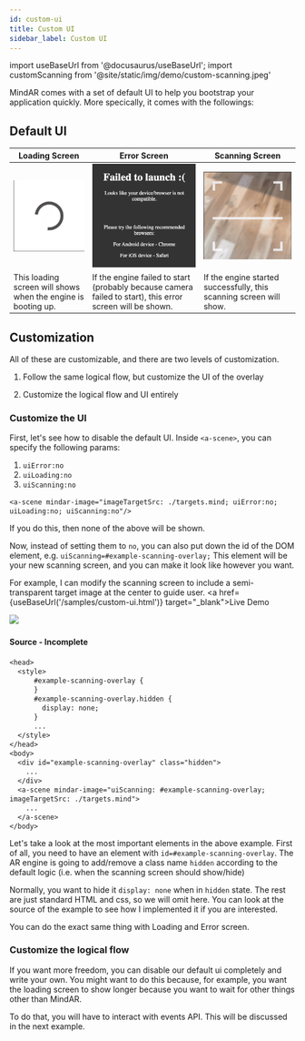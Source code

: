 ```yaml
---
id: custom-ui 
title: Custom UI
sidebar_label: Custom UI
---
```


import useBaseUrl from '@docusaurus/useBaseUrl';
import customScanning from '@site/static/img/demo/custom-scanning.jpeg'

MindAR comes with a set of default UI to help you bootstrap your application quickly. More specically, it comes with the followings:

## Default UI

| Loading Screen | Error Screen | Scanning Screen |
| ----- | ----- | ----- |
| ![img](/img/demo/ui-loading.png)      | ![img](/img/demo/ui-error.png) | ![img](/img/demo/ui-scanning.png) |
|This loading screen will shows when the engine is booting up. | If the engine failed to start (probably because camera failed to start), this error screen will be shown. | If the engine started successfully, this scanning screen will show.

## Customization

All of these are customizable, and there are two levels of customization.

1. Follow the same logical flow, but customize the UI of the overlay

2. Customize the logical flow and UI entirely

### Customize the UI

First, let's see how to disable the default UI. Inside `<a-scene>`, you can specify the following params: 

1. `uiError:no`
2. `uiLoading:no`
3. `uiScanning:no`

```
<a-scene mindar-image="imageTargetSrc: ./targets.mind; uiError:no; uiLoading:no; uiScanning:no"/>
```

If you do this, then none of the above will be shown.

Now, instead of setting them to `no`, you can also put down the id of the DOM element, e.g. `uiScanning=#example-scanning-overlay;` This element will be your new scanning screen, and you can make it look like however you want. 

For example, I can modify the scanning screen to include a semi-transparent target image at the center to guide user. <a href={useBaseUrl('/samples/custom-ui.html')} target="_blank">Live Demo</a>


<img src={customScanning} width="300" />


#### Source - Incomplete
```
<head>
  <style>
      #example-scanning-overlay {
      }
      #example-scanning-overlay.hidden {
        display: none;
      }
      ...
  </style>
</head>
<body>
  <div id="example-scanning-overlay" class="hidden">
    ...
  </div>
  <a-scene mindar-image="uiScanning: #example-scanning-overlay; imageTargetSrc: ./targets.mind">
    ...
  </a-scene>
</body>
```

Let's take a look at the most important elements in the above example. First of all, you need to have an element with `id=#example-scanning-overlay`. The AR engine is going to add/remove a class name `hidden` according to the default logic (i.e. when the scanning screen should show/hide)

Normally, you want to hide it `display: none` when in `hidden` state. The rest are just standard HTML and css, so we will omit here. You can look at the source of the example to see how I implemented it if you are interested.

You can do the exact same thing with Loading and Error screen.

### Customize the logical flow 

If you want more freedom, you can disable our default ui completely and write your own. You might want to do this because, for example, you want the loading screen to show longer because you want to wait for other things other than MindAR. 

To do that, you will have to interact with events API. This will be discussed in the next example.

